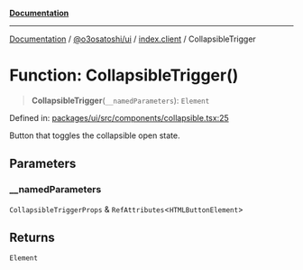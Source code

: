 [**Documentation**](../../../../README.md)

***

[Documentation](../../../../README.md) / [@o3osatoshi/ui](../../README.md) / [index.client](../README.md) / CollapsibleTrigger

# Function: CollapsibleTrigger()

> **CollapsibleTrigger**(`__namedParameters`): `Element`

Defined in: [packages/ui/src/components/collapsible.tsx:25](https://github.com/o3osatoshi/experiment/blob/04dfa58df6e48824a200a24d77afef7ce464e1ae/packages/ui/src/components/collapsible.tsx#L25)

Button that toggles the collapsible open state.

## Parameters

### \_\_namedParameters

`CollapsibleTriggerProps` & `RefAttributes`\<`HTMLButtonElement`\>

## Returns

`Element`
